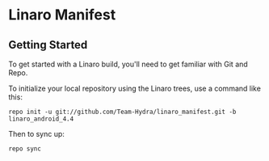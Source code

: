 Linaro Manifest
===========

Getting Started
---------------

To get started with a Linaro build, you'll need to get familiar with Git and Repo.

To initialize your local repository using the Linaro trees, use a command like this:

    repo init -u git://github.com/Team-Hydra/linaro_manifest.git -b linaro_android_4.4

Then to sync up:

    repo sync
    

